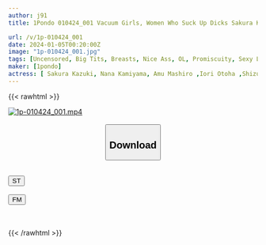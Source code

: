 ```yaml
---
author: j91
title: 1Pondo 010424_001 Vacuum Girls, Women Who Suck Up Dicks Sakura Kazuki Nana Kamiyama Amu Mashiro Iori Otoha Shizuka Oshiro

url: /v/1p-010424_001
date: 2024-01-05T00:20:00Z
image: "1p-010424_001.jpg"
tags: [Uncensored, Big Tits, Breasts, Nice Ass, OL, Promiscuity, Sexy Legs, Shaved, Slender, Slut, Tall, Titty Fuck]
maker: [1pondo]
actress: [ Sakura Kazuki, Nana Kamiyama, Amu Mashiro ,Iori Otoha ,Shizuka Oshiro]
---
```



{{< rawhtml >}}

<div class="video" data-videoid="oebwvYMvdbIOG2">
    <a href="javascript:;">
        <img src="/v/1p-010424_001/1p-010424_001.jpg" width="WIDTH" height="HEIGHT" alt="1p-010424_001.mp4" loading="lazy">
    </a>
</div>

<script type="text/javascript" src="https://j91.asia/asset/on-demand-st.js"></script>

<br>
  <link rel="stylesheet" href="https://j91.asia/asset/bs5.css">
  
  <center>
  <button class="btn btn-primary" type="button" data-bs-toggle="collapse" data-bs-target=".multi-collapse" aria-expanded="false" aria-controls="multiCollapseExample1 multiCollapseExample2"><h2>Download</h2></button></center>
</p>
<div class="row">
  <div class="col">
    <div class="collapse multi-collapse" id="multiCollapseExample1">
      <div class="card card-body">
	      	      <br>
<div class="buttons">  
<a href="https://streamtape.to/v/oebwvYMvdbIOG2" target="_blank"><button class="btn-hover color-3"><i class="fa fa-download"></i> ST</button></a></div>
    </div>
  </div>
</div>
  <div class="col">
    <div class="collapse multi-collapse" id="multiCollapseExample2">
      <div class="card card-body">
	      <br>
<div class="buttons">
    <a href="https://filemoon.sx/d/hf7ri8x6hswc" target="_blank"><button class="btn-hover color-8"><i class="fa fa-download"></i> FM</button></a></div>
<br><br>
      </div>
    </div>
  </div>
</div>

{{< /rawhtml >}}